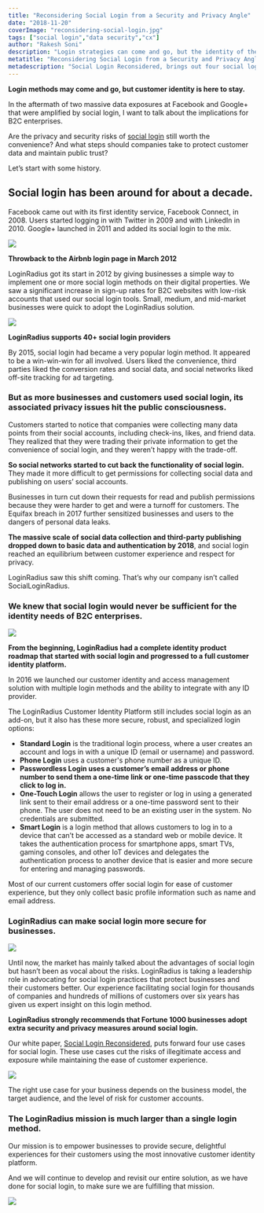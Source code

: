 ```yaml
---
title: "Reconsidering Social Login from a Security and Privacy Angle"
date: "2018-11-20"
coverImage: "reconsidering-social-login.jpg"
tags: ["social login","data security","cx"]
author: "Rakesh Soni" 
description: "Login strategies can come and go, but the identity of the customer is here to stay. In the wake of two major exposures of data on Facebook and Google+ exacerbated by social login, the repercussions for B2C companies can be addressed. Are social login privacy and security threats still worth the convenience? And what steps do businesses take to safeguard consumer data and preserve public confidence? Let 's begin with a bit of history."
metatitle: "Reconsidering Social Login from a Security and Privacy Angle"
metadescription: "Social Login Reconsidered, brings out four social login use cases. Such use cases minimise the risks of unauthorised access and disclosure while retaining the ease of user experience."
---
```


**Login methods may come and go, but customer identity is here to stay.**

In the aftermath of two massive data exposures at Facebook and Google+ that were amplified by social login, I want to talk about the implications for B2C enterprises.

Are the privacy and security risks of [social login](https://www.loginradius.com/social-login/) still worth the convenience? And what steps should companies take to protect customer data and maintain public trust?

Let’s start with some history.

## Social login has been around for about a decade.

Facebook came out with its first identity service, Facebook Connect, in 2008. Users started logging in with Twitter in 2009 and with LinkedIn in 2010. Google+ launched in 2011 and added its social login to the mix.

![](airbnb_social_login_2012.png)

**Throwback to the Airbnb login page in March 2012**

LoginRadius got its start in 2012 by giving businesses a simple way to implement one or more social login methods on their digital properties. We saw a significant increase in sign-up rates for B2C websites with low-risk accounts that used our social login tools. Small, medium, and mid-market businesses were quick to adopt the LoginRadius solution.

![](1-Content-Asset-social-API.png)

**LoginRadius supports 40+ social login providers**

By 2015, social login had became a very popular login method. It appeared to be a win-win-win for all involved. Users liked the convenience, third parties liked the conversion rates and social data, and social networks liked off-site tracking for ad targeting.

### But as more businesses and customers used social login, its associated privacy issues hit the public consciousness.

Customers started to notice that companies were collecting many data points from their social accounts, including check-ins, likes, and friend data. They realized that they were trading their private information to get the convenience of social login, and they weren’t happy with the trade-off.

**So social networks started to cut back the functionality of social login.** They made it more difficult to get permissions for collecting social data and publishing on users’ social accounts.

Businesses in turn cut down their requests for read and publish permissions because they were harder to get and were a turnoff for customers. The Equifax breach in 2017 further sensitized businesses and users to the dangers of personal data leaks.

**The massive scale of social data collection and third-party publishing dropped down to basic data and authentication by 2018**, and social login reached an equilibrium between customer experience and respect for privacy.

LoginRadius saw this shift coming. That’s why our company isn’t called SocialLoginRadius.

### We knew that social login would never be sufficient for the identity needs of B2C enterprises.

![](rawpixel-1062883-unsplash.jpg)

**From the beginning, LoginRadius had a complete identity product roadmap that started with social login and progressed to a full customer identity platform.**

In 2016 we launched our customer identity and access management solution with multiple login methods and the ability to integrate with any ID provider.

The LoginRadius Customer Identity Platform still includes social login as an add-on, but it also has these more secure, robust, and specialized login options:

- **Standard Login** is the traditional login process, where a user creates an account and logs in with a unique ID (email or username) and password.
- **Phone Login** uses a customer's phone number as a unique ID.
- **Passwordless Login uses a customer’s email address or phone number to send them a one-time link or one-time passcode that they click to log in.**
- **One-Touch Login** allows the user to register or log in using a generated link sent to their email address or a one-time password sent to their phone. The user does not need to be an existing user in the system. No credentials are submitted.
- **Smart Login** is a login method that allows customers to log in to a device that can’t be accessed as a standard web or mobile device. It takes the authentication process for smartphone apps, smart TVs, gaming consoles, and other IoT devices and delegates the authentication process to another device that is easier and more secure for entering and managing passwords.

Most of our current customers offer social login for ease of customer experience, but they only collect basic profile information such as name and email address.

### LoginRadius can make social login more secure for businesses.

![](stephen-petrey-613428-unsplash.jpg)

Until now, the market has mainly talked about the advantages of social login but hasn’t been as vocal about the risks. LoginRadius is taking a leadership role in advocating for social login practices that protect businesses and their customers better. Our experience facilitating social login for thousands of companies and hundreds of millions of customers over six years has given us expert insight on this login method.

**LoginRadius strongly recommends that Fortune 1000 businesses adopt extra security and privacy measures around social login.**

Our white paper, [Social Login Reconsidered](https://www.loginradius.com/resource/social-login-reconsidered/), puts forward four use cases for social login. These use cases cut the risks of illegitimate access and exposure while maintaining the ease of customer experience.

[![](social-login-reconsidered.png)](https://www.loginradius.com/resource/social-login-reconsidered/)


The right use case for your business depends on the business model, the target audience, and the level of risk for customer accounts.

### The LoginRadius mission is much larger than a single login method.

Our mission is to empower businesses to provide secure, delightful experiences for their customers using the most innovative customer identity platform.

And we will continue to develop and revisit our entire solution, as we have done for social login, to make sure we are fulfilling that mission.

[![](CTA-Graphics-for-Blogs-V02.01-14-1024x310.png)](https://www.loginradius.com/contact-us?utm_source=blog&utm_medium=web&utm_campaign=reconsidering-social-login-security-privacy-angle)
